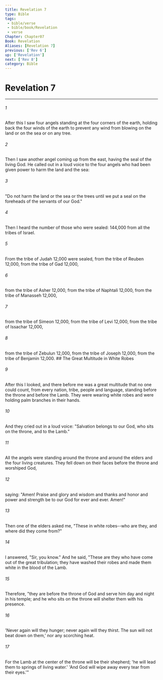 ```yaml
---
title: Revelation 7
type: Bible
tags:
 - bible/verse
 - bible/book/Revelation
 - verse
Chapter: Chapter07
Book: Revelation
Aliases: [Revelation 7]
previous: ['Rev 6']
up: ['Revelation']
next: ['Rev 8']
category: Bible
---
```

# Revelation 7

***


###### 1 
After this I saw four angels standing at the four corners of the earth, holding back the four winds of the earth to prevent any wind from blowing on the land or on the sea or on any tree. 

###### 2 
Then I saw another angel coming up from the east, having the seal of the living God. He called out in a loud voice to the four angels who had been given power to harm the land and the sea: 

###### 3 
"Do not harm the land or the sea or the trees until we put a seal on the foreheads of the servants of our God." 

###### 4 
Then I heard the number of those who were sealed: 144,000 from all the tribes of Israel. 

###### 5 
From the tribe of Judah 12,000 were sealed, from the tribe of Reuben 12,000, from the tribe of Gad 12,000, 

###### 6 
from the tribe of Asher 12,000, from the tribe of Naphtali 12,000, from the tribe of Manasseh 12,000, 

###### 7 
from the tribe of Simeon 12,000, from the tribe of Levi 12,000, from the tribe of Issachar 12,000, 

###### 8 
from the tribe of Zebulun 12,000, from the tribe of Joseph 12,000, from the tribe of Benjamin 12,000. ## The Great Multitude in White Robes 

###### 9 
After this I looked, and there before me was a great multitude that no one could count, from every nation, tribe, people and language, standing before the throne and before the Lamb. They were wearing white robes and were holding palm branches in their hands. 

###### 10 
And they cried out in a loud voice: "Salvation belongs to our God, who sits on the throne, and to the Lamb." 

###### 11 
All the angels were standing around the throne and around the elders and the four living creatures. They fell down on their faces before the throne and worshiped God, 

###### 12 
saying: "Amen! Praise and glory and wisdom and thanks and honor and power and strength be to our God for ever and ever. Amen!" 

###### 13 
Then one of the elders asked me, "These in white robes--who are they, and where did they come from?" 

###### 14 
I answered, "Sir, you know." And he said, "These are they who have come out of the great tribulation; they have washed their robes and made them white in the blood of the Lamb. 

###### 15 
Therefore, "they are before the throne of God and serve him day and night in his temple; and he who sits on the throne will shelter them with his presence. 

###### 16 
'Never again will they hunger; never again will they thirst. The sun will not beat down on them,' nor any scorching heat. 

###### 17 
For the Lamb at the center of the throne will be their shepherd; 'he will lead them to springs of living water.' 'And God will wipe away every tear from their eyes.'" 
